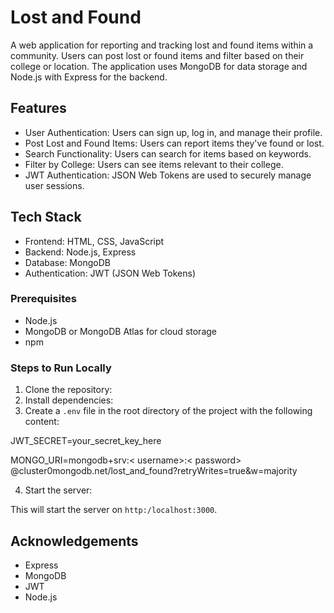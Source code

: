 # Lost and Found

A web application for reporting and tracking lost and found items within a community. Users can post lost or found items and filter based on their college or location. The application uses MongoDB for data storage and Node.js with Express for the backend.

## Features

- User Authentication: Users can sign up, log in, and manage their profile.
- Post Lost and Found Items: Users can report items they've found or lost.
- Search Functionality: Users can search for items based on keywords.
- Filter by College: Users can see items relevant to their college.
- JWT Authentication: JSON Web Tokens are used to securely manage user sessions.

## Tech Stack

- Frontend: HTML, CSS, JavaScript
- Backend: Node.js, Express
- Database: MongoDB
- Authentication: JWT (JSON Web Tokens)

### Prerequisites

- Node.js
- MongoDB or MongoDB Atlas for cloud storage
- npm

### Steps to Run Locally

1. Clone the repository:
2. Install dependencies:
3. Create a `.env` file in the root directory of the project with the following content:

JWT_SECRET=your_secret_key_here 

MONGO_URI=mongodb+srv:< username>:< password> @cluster0mongodb.net/lost_and_found?retryWrites=true&w=majority

4. Start the server:

This will start the server on `http:/localhost:3000`.

## Acknowledgements

- Express
- MongoDB
- JWT
- Node.js
